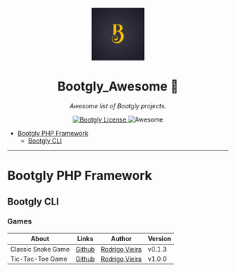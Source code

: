 <p align="center">
  <img src="https://github.com/bootgly/.github/raw/main/favicon-temp1-128.png" alt="bootgly-logo" width="120px" height="120px"/>
</p>
<h1 align="center">Bootgly_Awesome 🤯</h1>
<p align="center">
  <i>Awesome list of Bootgly projects.</i>
</p>
<p align="center">
  <a href="https://packagist.org/packages/bootgly/bootgly-php-framework">
    <img alt="Bootgly License" src="https://img.shields.io/github/license/bootgly/bootgly-php-framework"/>
  </a>
  <img alt="Awesome" src="https://cdn.rawgit.com/sindresorhus/awesome/d7305f38d29fed78fa85652e3a63e154dd8e8829/media/badge.svg"/>
</p>

- [Bootgly PHP Framework](#bootgly-php-framework)
    - [Bootgly CLI](#bootgly-cli)

---
# Bootgly PHP Framework

## Bootgly CLI

### Games
About | Links | Author | Version |
| --- | --- | --- | --- |
| Classic Snake Game | [Github](https://github.com/rodrigoslayertech/classic-snake-game) | [Rodrigo Vieira](https://github.com/rodrigoslayertech) | v0.1.3
| Tic-Tac-Toe Game | [Github](https://github.com/rodrigoslayertech/tic-tac-toe) | [Rodrigo Vieira](https://github.com/rodrigoslayertech) | v1.0.0
